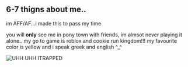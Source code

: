 ## 6-7 thigns about me..
im AFF/AF...i made this to pass my time

you will **only** see me in pony town with friends, im almsot never playing it alone..
my go to game is roblox and cookie run kingdom!!! my favourite color is yellow and i speak greek and english ^_^


![UHH UHH ITRAPPED](https://github.com/user-attachments/assets/1f348376-3c5f-4276-95a9-83de697111d2)
